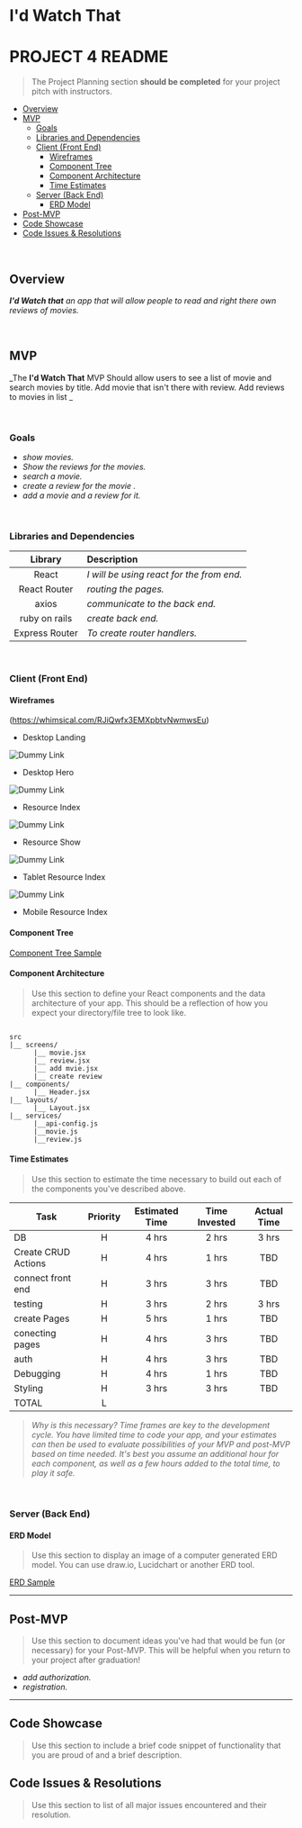 # I'd Watch That
# PROJECT 4 README <!-- omit in toc -->

> The Project Planning section **should be completed** for your project pitch with instructors.


- [Overview](#overview)
- [MVP](#mvp)
  - [Goals](#goals)
  - [Libraries and Dependencies](#libraries-and-dependencies)
  - [Client (Front End)](#client-front-end)
    - [Wireframes](#wireframes)
    - [Component Tree](#component-tree)
    - [Component Architecture](#component-architecture)
    - [Time Estimates](#time-estimates)
  - [Server (Back End)](#server-back-end)
    - [ERD Model](#erd-model)
- [Post-MVP](#post-mvp)
- [Code Showcase](#code-showcase)
- [Code Issues & Resolutions](#code-issues--resolutions)

<br>

## Overview

_**I'd Watch that** an app that will allow people to read and right there own reviews of movies._


<br>

## MVP

_The **I'd Watch That** MVP Should allow users to see a list of movie and search movies by title. Add movie that isn't there with review. Add reviews to movies in list _

<br>

### Goals

- _show movies._
- _Show the reviews for the movies._
- _search a movie._
- _create a review for the movie ._
- _add a movie and a review for it._

<br>

### Libraries and Dependencies



|     Library      | Description                                |
| :--------------: | :----------------------------------------- |
|      React       | _I will be using react for the from end._ |
|   React Router   | _routing the pages._ |
|       axios      | _communicate to the back end._ |
|  ruby on rails   | _create back end._ |
|  Express Router  | _To create router handlers._ |

<br>

### Client (Front End)

#### Wireframes


(https://whimsical.com/RJiQwfx3EMXpbtvNwmwsEu)

- Desktop Landing

![Dummy Link](url)

- Desktop Hero

![Dummy Link](url)

- Resource Index

![Dummy Link](url)

- Resource Show

![Dummy Link](url)

- Tablet Resource Index

![Dummy Link](url)

- Mobile Resource Index

#### Component Tree


[Component Tree Sample](https://drive.google.com/file/d/1sEiYCKDRi-als9GtKjBggdhit5_R-xuA/view?usp=sharing)

#### Component Architecture

> Use this section to define your React components and the data architecture of your app. This should be a reflection of how you expect your directory/file tree to look like. 

``` structure

src
|__ screens/
      |__ movie.jsx
      |__ review.jsx
      |__ add mvie.jsx
      |__ create review
|__ components/
      |__ Header.jsx
|__ layouts/
      |__ Layout.jsx
|__ services/
      |__api-config.js
      |__movie.js
      |__review.js

```

#### Time Estimates

> Use this section to estimate the time necessary to build out each of the components you've described above.

| Task                | Priority | Estimated Time | Time Invested | Actual Time |
| ------------------- | :------: | :------------: | :-----------: | :---------: |
| DB                  |    H     |     4 hrs      |     2 hrs     |    3 hrs    |
| Create CRUD Actions |    H     |     4 hrs      |     1 hrs     |     TBD     |
| connect front end   |    H     |     3 hrs      |     3 hrs     |     TBD     |
| testing             |    H     |     3 hrs      |     2 hrs     |    3 hrs    |
| create Pages        |    H     |     5 hrs      |     1 hrs     |     TBD     |
| conecting pages     |    H     |     4 hrs      |     3 hrs     |     TBD     |
| auth                |    H     |     4 hrs      |     3 hrs     |     TBD     |
| Debugging           |    H     |     4 hrs      |     1 hrs     |     TBD     |
| Styling             |    H     |     3 hrs      |     3 hrs     |     TBD     |
| TOTAL               |    L     |                |               |             |


> _Why is this necessary? Time frames are key to the development cycle. You have limited time to code your app, and your estimates can then be used to evaluate possibilities of your MVP and post-MVP based on time needed. It's best you assume an additional hour for each component, as well as a few hours added to the total time, to play it safe._

<br>

### Server (Back End)

#### ERD Model

> Use this section to display an image of a computer generated ERD model. You can use draw.io, Lucidchart or another ERD tool.

[ERD Sample](https://drive.google.com/file/d/1UgfWbQSUmDoLqHmEfS29_Jiz_7RCOPlO/view?usp=sharing)
<br>

***

## Post-MVP

> Use this section to document ideas you've had that would be fun (or necessary) for your Post-MVP. This will be helpful when you return to your project after graduation!

- _add authorization._
- _registration._


***

## Code Showcase

> Use this section to include a brief code snippet of functionality that you are proud of and a brief description.

## Code Issues & Resolutions

> Use this section to list of all major issues encountered and their resolution.
